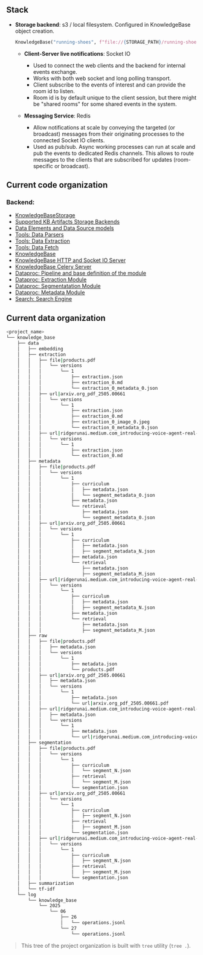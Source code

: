 
## Stack
- **Storage backend**: s3 / local filesystem.
  Configured in KnowledgeBase object creation. 
  ```python
  KnowledgeBase("running-shoes", f"file://{STORAGE_PATH}/running-shoes/knowledge_base")
  ```
  - **Client-Server live notifications**: Socket IO
    - Used to connect the web clients and the backend for internal events exchange. 
    - Works with both web socket and long polling transport.
    - Client subscribe to the events of interest and can provide the room id to listen.
    - Room id is by default unique to the client session, but there might be "shared rooms" for some shared events in the system. 

  - **Messaging Service**: Redis
    - Allow notifications at scale by conveying the targeted (or broadcast) messages from their originating processes to the connected Socket IO clients.
    - Used as pub/sub. Async working processes can run at scale and pub the events to dedicated Redis channels. This allows to route messages to the clients that are subscribed for updates (room-specific or broadcast).  

## Current code organization
### Backend:
- [KnowledgeBaseStorage](storage.py)
- [Supported KB Artifacts Storage Backends](../../storage/storage.py)
- [Data Elements and Data Source models](../../data_model/datasource.py)
- [Tools: Data Parsers](../../tools/parser.py)
- [Tools: Data Extraction](../../tools/extract.py)
- [Tools: Data Fetch](../../tools/fetch.py)
- [KnowledgeBase](core.py)
- [KnowledgeBase HTTP and Socket IO Server](api.py)
- [KnowledgeBase Celery Server](orchestrator_celery.py)
- [Dataproc: Pipeline and base definition of the module](modules/base.py)
- [Dataproc: Extraction Module](modules/extraction.py)
- [Dataproc: Segmentatation Module](modules/segmentation.py)
- [Dataproc: Metadata Module](modules/metadata.py)
- [Search: Search Engine](search.py)
## Current data organization
```bash
<project_name>
└── knowledge_base
    ├── data
    │   ├── embedding
    │   ├── extraction
    │   │   ├── file|products.pdf
    │   │   │   └── versions
    │   │   │       └── 1
    │   │   │           ├── extraction.json
    │   │   │           ├── extraction_0.md
    │   │   │           └── extraction_0_metadata_0.json
    │   │   ├── url|arxiv.org_pdf_2505.00661
    │   │   │   └── versions
    │   │   │       └── 1
    │   │   │           ├── extraction.json
    │   │   │           ├── extraction_0.md
    │   │   │           ├── extraction_0_image_0.jpeg
    │   │   │           └── extraction_0_metadata_0.json
    │   │   ├── url|ridgerunai.medium.com_introducing-voice-agent-real-time-voice-assistant-for-language-models-b70fa6f2d593
    │   │   │   └── versions
    │   │   │       └── 1
    │   │   │           ├── extraction.json
    │   │   │           └── extraction_0.md
    │   ├── metadata
    │   │   ├── file|products.pdf
    │   │   │   └── versions
    │   │   │       └── 1
    │   │   │           ├── curriculum
    │   │   │           │   ├── metadata.json
    │   │   │           │   └── segment_metadata_0.json
    │   │   │           ├── metadata.json
    │   │   │           └── retrieval
    │   │   │               ├── metadata.json
    │   │   │               └── segment_metadata_0.json
    │   │   ├── url|arxiv.org_pdf_2505.00661
    │   │   │   └── versions
    │   │   │       └── 1
    │   │   │           ├── curriculum
    │   │   │           │   ├── metadata.json
    │   │   │           │   ├── segment_metadata_N.json
    │   │   │           ├── metadata.json
    │   │   │           └── retrieval
    │   │   │               ├── metadata.json
    │   │   │               ├── segment_metadata_M.json
    │   │   ├── url|ridgerunai.medium.com_introducing-voice-agent-real-time-voice-assistant-for-language-models-b70fa6f2d593
    │   │   │   └── versions
    │   │   │       └── 1
    │   │   │           ├── curriculum
    │   │   │           │   ├── metadata.json
    │   │   │           │   ├── segment_metadata_N.json
    │   │   │           ├── metadata.json
    │   │   │           └── retrieval
    │   │   │               ├── metadata.json
    │   │   │               ├── segment_metadata_M.json
    │   ├── raw
    │   │   ├── file|products.pdf
    │   │   │   ├── metadata.json
    │   │   │   └── versions
    │   │   │       └── 1
    │   │   │           ├── metadata.json
    │   │   │           └── products.pdf
    │   │   ├── url|arxiv.org_pdf_2505.00661
    │   │   │   ├── metadata.json
    │   │   │   └── versions
    │   │   │       └── 1
    │   │   │           ├── metadata.json
    │   │   │           └── url|arxiv.org_pdf_2505.00661.pdf
    │   │   ├── url|ridgerunai.medium.com_introducing-voice-agent-real-time-voice-assistant-for-language-models-b70fa6f2d593
    │   │   │   ├── metadata.json
    │   │   │   └── versions
    │   │   │       └── 1
    │   │   │           ├── metadata.json
    │   │   │           └── url|ridgerunai.medium.com_introducing-voice-agent-real-time-voice-assistant-for-language-models-b70fa6f2d593.html
    │   ├── segmentation
    │   │   ├── file|products.pdf
    │   │   │   └── versions
    │   │   │       └── 1
    │   │   │           ├── curriculum
    │   │   │           │   └── segment_N.json
    │   │   │           ├── retrieval
    │   │   │           │   └── segment_M.json
    │   │   │           └── segmentation.json
    │   │   ├── url|arxiv.org_pdf_2505.00661
    │   │   │   └── versions
    │   │   │       └── 1
    │   │   │           ├── curriculum
    │   │   │           │   ├── segment_N.json
    │   │   │           ├── retrieval
    │   │   │           │   ├── segment_M.json
    │   │   │           └── segmentation.json
    │   │   ├── url|ridgerunai.medium.com_introducing-voice-agent-real-time-voice-assistant-for-language-models-b70fa6f2d593
    │   │   │   └── versions
    │   │   │       └── 1
    │   │   │           ├── curriculum
    │   │   │           │   ├── segment_N.json
    │   │   │           ├── retrieval
    │   │   │           │   ├── segment_M.json
    │   │   │           └── segmentation.json
    │   ├── summarization
    │   └── tf-idf
    └── log
        └── knowledge_base
            └── 2025
                └── 06
                    ├── 26
                    │   └── operations.jsonl
                    └── 27
                        └── operations.jsonl
```

> This tree of the project organization is built with `tree` utility (`tree .`).
